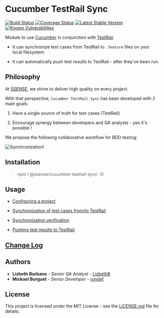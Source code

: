 # Cucumber TestRail Sync

[![Build Status](https://travis-ci.org/SSENSE/node-cucumber-testrail-sync.svg?branch=master)](https://travis-ci.org/SSENSE/node-cucumber-testrail-sync)
[![Coverage Status](https://coveralls.io/repos/github/SSENSE/node-cucumber-testrail-sync/badge.svg?branch=master)](https://coveralls.io/github/SSENSE/node-cucumber-testrail-sync?branch=master)
[![Latest Stable Version](https://img.shields.io/npm/v/@ssense/node-cucumber-testrail-sync.svg)](https://www.npmjs.com/package/@ssense/node-cucumber-testrail-sync)
[![Known Vulnerabilities](https://snyk.io/test/npm/@ssense/node-cucumber-testrail-sync/badge.svg)](https://snyk.io/test/npm/@ssense/node-cucumber-testrail-sync)

Module to use [Cucumber](https://github.com/cucumber/cucumber-js) in conjunction with [TestRail](http://www.gurock.com/testrail/).

* It can synchronize test cases from TestRail to `.feature` files on your local filesystem.

* It can automatically push test results to TestRail - after they've been run.

## Philosophy

At [SSENSE](https://github.com/SSENSE), we strive to deliver high quality on every project.

With that perspective, `Cucumber TestRail Sync` has been developed with 2 main goals:

1. Have a single source of truth for test cases (TestRail)

2. Encourage synergy between developers and QA analysts - yes it's possible !

We propose the following collaborative workflow for BDD testing:

![Synchronization!](https://github.com/SSENSE/node-cucumber-testrail-sync/raw/master/docs/img/sync-flow.png)

## Installation

> npm i @ssense/cucumber-testrail-sync -D

## Usage

* [Configuring a project](/docs/configuration.md)

* [Synchronization of test cases from/to TestRail](/docs/synchronization.md)

* [Synchronization verification](/docs/verification.md)

* [Pushing test results to TestRail](/docs/pushing_results.md)

## [Change Log](/docs/changelog.md)

## Authors

* **Lizbeth Burbano** - *Senior QA Analyst* - [LizbethB](https://github.com/LizbethB)
* **Mickael Burguet** - *Senior Developer* - [rundef](http://rundef.com)

## License

This project is licensed under the MIT License - see the [LICENSE.md](LICENSE.md) file for details.